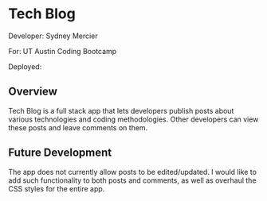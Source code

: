 # Tech Blog

Developer: Sydney Mercier

For: UT Austin Coding Bootcamp

Deployed: 

## Overview

Tech Blog is a full stack app that lets developers publish posts about various technologies and coding methodologies. Other developers can view these posts and leave comments on them. 

## Future Development

The app does not currently allow posts to be edited/updated. I would like to add such functionality to both posts and comments, as well as overhaul the CSS styles for the entire app.